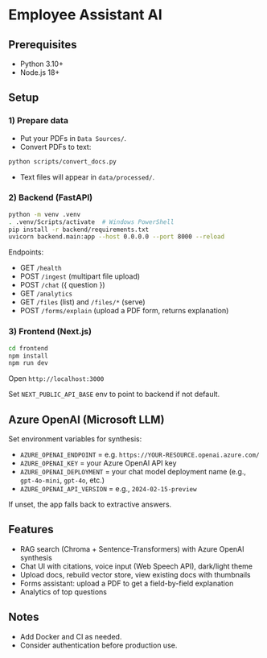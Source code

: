 # Employee Assistant AI

## Prerequisites
- Python 3.10+
- Node.js 18+

## Setup

### 1) Prepare data
- Put your PDFs in `Data Sources/`.
- Convert PDFs to text:
```bash
python scripts/convert_docs.py
```
- Text files will appear in `data/processed/`.

### 2) Backend (FastAPI)
```bash
python -m venv .venv
. .venv/Scripts/activate  # Windows PowerShell
pip install -r backend/requirements.txt
uvicorn backend.main:app --host 0.0.0.0 --port 8000 --reload
```
Endpoints:
- GET `/health`
- POST `/ingest` (multipart file upload)
- POST `/chat` ({ question })
- GET `/analytics`
- GET `/files` (list) and `/files/*` (serve)
- POST `/forms/explain` (upload a PDF form, returns explanation)

### 3) Frontend (Next.js)
```bash
cd frontend
npm install
npm run dev
```
Open `http://localhost:3000`

Set `NEXT_PUBLIC_API_BASE` env to point to backend if not default.

## Azure OpenAI (Microsoft LLM)
Set environment variables for synthesis:
- `AZURE_OPENAI_ENDPOINT` = e.g. `https://YOUR-RESOURCE.openai.azure.com/`
- `AZURE_OPENAI_KEY` = your Azure OpenAI API key
- `AZURE_OPENAI_DEPLOYMENT` = your chat model deployment name (e.g., `gpt-4o-mini`, `gpt-4o`, etc.)
- `AZURE_OPENAI_API_VERSION` = e.g., `2024-02-15-preview`

If unset, the app falls back to extractive answers.

## Features
- RAG search (Chroma + Sentence-Transformers) with Azure OpenAI synthesis
- Chat UI with citations, voice input (Web Speech API), dark/light theme
- Upload docs, rebuild vector store, view existing docs with thumbnails
- Forms assistant: upload a PDF to get a field-by-field explanation
- Analytics of top questions

## Notes
- Add Docker and CI as needed.
- Consider authentication before production use.
